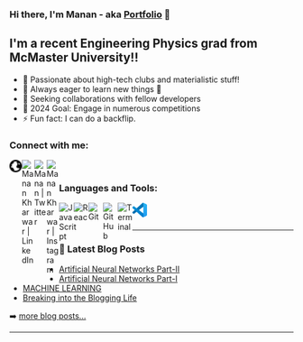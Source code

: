 ### Hi there, I'm Manan - aka [Portfolio][website] 👋

## I'm a recent Engineering Physics grad from McMaster University!!

- 🔭 Passionate about high-tech clubs and materialistic stuff!
- 🌱 Always eager to learn new things 🤣
- 👯 Seeking collaborations with fellow developers
- 🥅 2024 Goal: Engage in numerous competitions
- ⚡ Fun fact: I can do a backflip.

### Connect with me:

[<img align="left" alt="nurturingmachines" width="22px" src="https://raw.githubusercontent.com/iconic/open-iconic/master/svg/globe.svg" />][website]
[<img align="left" alt="Manan Kharwar | LinkedIn" width="22px" src="https://cdn.jsdelivr.net/npm/simple-icons@v3/icons/linkedin.svg" />][linkedin]
[<img align="left" alt="Manan | Twitter" width="22px" src="https://cdn.jsdelivr.net/npm/simple-icons@v3/icons/twitter.svg" />][twitter]
[<img align="left" alt="Manan Kharwar | Instagram" width="22px" src="https://cdn.jsdelivr.net/npm/simple-icons@v3/icons/instagram.svg" />][instagram]

<br />

### Languages and Tools:

<!-- <img align="left" alt="Python3" width="26px" src="https://nurturingmachines.files.wordpress.com/2021/01/1200px-python-logo-notext.svg_.png" /> -->
<img align="left" alt="JavaScript" width="26px" src="https://nurturingmachines.files.wordpress.com/2021/01/javascript.png" />
<img align="left" alt="React" width="26px" src="https://nurturingmachines.files.wordpress.com/2021/01/react.png" />
<img align="left" alt="Git" width="26px" src="https://nurturingmachines.files.wordpress.com/2021/01/git.png" />
<img align="left" alt="GitHub" width="26px" src="https://nurturingmachines.files.wordpress.com/2021/01/github.png" />
<img align="left" alt="Terminal" width="26px" src="https://nurturingmachines.files.wordpress.com/2021/01/terminal.png" />
<img align="left" alt="Visual Studio Code" width="26px" src="https://raw.githubusercontent.com/github/explore/80688e429a7d4ef2fca1e82350fe8e3517d3494d/topics/visual-studio-code/visual-studio-code.png" />
<!-- <img align="left" alt="HTML5" width="26px" src="https://raw.githubusercontent.com/github/explore/80688e429a7d4ef2fca1e82350fe8e3517d3494d/topics/html/html.png" /> -->

<br />
<br />

---

### 📕 Latest Blog Posts

<!-- BLOG-POST-LIST:START -->

- [Artificial Neural Networks Part-II](https://nurturingmachines.wordpress.com/2020/02/21/artificial-neural-networks-part-ii/)
- [Artificial Neural Networks Part-I](https://nurturingmachines.wordpress.com/2020/01/24/artificial-neural-networks-part-i/)
- [MACHINE LEARNING](https://nurturingmachines.wordpress.com/2019/03/31/machine-learning/)
- [Breaking into the Blogging Life](https://nurturingmachines.wordpress.com/2019/01/12/breaking-into-the-blogging-life/)
<!-- BLOG-POST-LIST:END -->

➡️ [more blog posts...](https://nurturingmachines.wordpress.com/)

---

[website]: https://manankharwar.com/
[twitter]: https://twitter.com/Manan11342072
[instagram]: https://www.instagram.com/manan_kharwar/
[linkedin]: https://www.linkedin.com/in/manan-kharwar-779713154/
